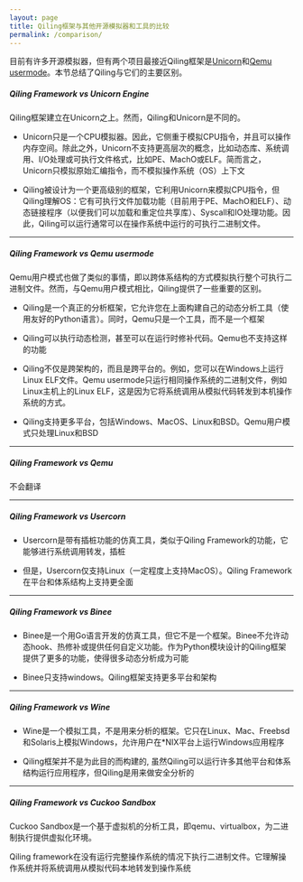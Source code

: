 ```yaml
---
layout: page
title: Qiling框架与其他开源模拟器和工具的比较
permalink: /comparison/
---
```


目前有许多开源模拟器，但有两个项目最接近Qiling框架是[Unicorn](http://www.unicorn-engine.org)和[Qemu usermode](https://qemu.org)。本节总结了Qiling与它们的主要区别。

##### Qiling Framework vs Unicorn Engine
Qiling框架建立在Unicorn之上。然而，Qiling和Unicorn是不同的。

  - Unicorn只是一个CPU模拟器。因此，它侧重于模拟CPU指令，并且可以操作内存空间。除此之外，Unicorn不支持更高层次的概念，比如动态库、系统调用、I/O处理或可执行文件格式，比如PE、MachO或ELF。简而言之，Unicorn只模拟原始汇编指令，而不模拟操作系统（OS）上下文

  - Qiling被设计为一个更高级别的框架，它利用Unicorn来模拟CPU指令，但Qiling理解OS：它有可执行文件加载功能（目前用于PE、MachO和ELF）、动态链接程序（以便我们可以加载和重定位共享库）、Syscall和IO处理功能。因此，Qiling可以运行通常可以在操作系统中运行的可执行二进制文件。

---

##### Qiling Framework vs Qemu usermode
Qemu用户模式也做了类似的事情，即以跨体系结构的方式模拟执行整个可执行二进制文件。然而，与Qemu用户模式相比，Qiling提供了一些重要的区别。

  - Qiling是一个真正的分析框架，它允许您在上面构建自己的动态分析工具（使用友好的Python语言）。同时，Qemu只是一个工具，而不是一个框架

  - Qiling可以执行动态检测，甚至可以在运行时修补代码。Qemu也不支持这样的功能

  - Qiling不仅是跨架构的，而且是跨平台的。例如，您可以在Windows上运行Linux ELF文件。Qemu usermode只运行相同操作系统的二进制文件，例如Linux主机上的Linux ELF，这是因为它将系统调用从模拟代码转发到本机操作系统的方式。

  - Qiling支持更多平台，包括Windows、MacOS、Linux和BSD。Qemu用户模式只处理Linux和BSD

---

##### Qiling Framework vs Qemu
不会翻译

---

##### Qiling Framework vs Usercorn
  - Usercorn是带有插桩功能的仿真工具，类似于Qiling Framework的功能，它能够进行系统调用转发，插桩

  - 但是，Usercorn仅支持Linux（一定程度上支持MacOS）。Qiling Framework在平台和体系结构上支持更全面

---

##### Qiling Framework vs Binee
  - Binee是一个用Go语言开发的仿真工具，但它不是一个框架。Binee不允许动态hook、热修补或提供任何自定义功能。作为Python模块设计的Qiling框架提供了更多的功能，使得很多动态分析成为可能

  - Binee只支持windows。Qiling框架支持更多平台和架构
  
---

##### Qiling Framework vs Wine
  - Wine是一个模拟工具，不是用来分析的框架。它只在Linux、Mac、Freebsd和Solaris上模拟Windows，允许用户在\*NIX平台上运行Windows应用程序

  - Qiling框架并不是为此目的而构建的, 虽然Qiling可以运行许多其他平台和体系结构运行应用程序，但Qiling是用来做安全分析的

---

##### Qiling Framework vs Cuckoo Sandbox
Cuckoo Sandbox是一个基于虚拟机的分析工具，即qemu、virtualbox，为二进制执行提供虚拟化环境。

Qiling framework在没有运行完整操作系统的情况下执行二进制文件。它理解操作系统并将系统调用从模拟代码本地转发到操作系统
